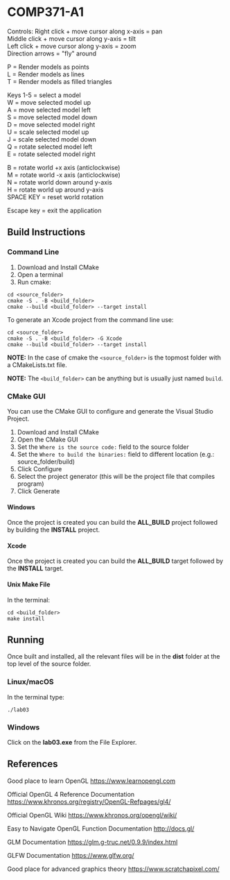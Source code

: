 # COMP371-A1

Controls:
Right click + move cursor along x-axis = pan<br />
Middle click + move cursor along y-axis = tilt<br />
Left click + move cursor along y-axis = zoom<br />
Direction arrows = "fly" around<br />

P = Render models as points<br />
L = Render models as lines<br />
T = Render models as filled triangles<br />

Keys 1-5 = select a model<br />
W = move selected model up<br />
A = move selected model left<br />
S = move selected model down<br />
D = move selected model right<br />
U = scale selected model up<br />
J = scale selected model down<br />
Q = rotate selected model left<br />
E = rotate selected model right<br />

B = rotate world +x axis (anticlockwise)<br />
M = rotate world -x axis (anticlockwise)<br />
N = rotate world down around y-axis<br />
H = rotate world up around y-axis<br />
SPACE KEY = reset world rotation<br />

Escape key = exit the application<br />


## Build Instructions

### Command Line

1. Download and Install CMake
2. Open a terminal
3. Run cmake:

```
cd <source_folder>
cmake -S . -B <build_folder>
cmake --build <build_folder> --target install
```

To generate an Xcode project from the command line use:

```
cd <source_folder>
cmake -S . -B <build_folder> -G Xcode
cmake --build <build_folder> --target install
```


**NOTE:** In the case of cmake the `<source_folder>` is the topmost folder with
a CMakeLists.txt file.

**NOTE:** The `<build_folder>` can be anything but is usually just named `build`.


### CMake GUI

You can use the CMake GUI to configure and generate the Visual Studio Project.

1. Download and Install CMake
2. Open the CMake GUI
3. Set the `Where is the source code:` field to the source folder
4. Set the `Where to build the binaries:` field to different location (e.g.: source_folder/build)
5. Click Configure
6. Select the project generator (this will be the project file that compiles program)
7. Click Generate

#### Windows

Once the project is created you can build the **ALL_BUILD** project followed by
building the **INSTALL** project.

#### Xcode

Once the project is created you can build the **ALL_BUILD** target followed by
the **INSTALL** target. 

#### Unix Make File

In the terminal:

```
cd <build_folder>
make install
```


## Running

Once built and installed, all the relevant files will be in the **dist** folder
at the top level of the source folder.

### Linux/macOS

In the terminal type:

```
./lab03
```

### Windows

Click on the **lab03.exe** from the File Explorer.

## References

Good place to learn OpenGL
https://www.learnopengl.com

Official OpenGL 4 Reference Documentation
https://www.khronos.org/registry/OpenGL-Refpages/gl4/

Official OpenGL Wiki
https://www.khronos.org/opengl/wiki/

Easy to Navigate OpenGL Function Documentation
http://docs.gl/

GLM Documentation
https://glm.g-truc.net/0.9.9/index.html

GLFW Documentation
https://www.glfw.org/

Good place for advanced graphics theory
https://www.scratchapixel.com/

